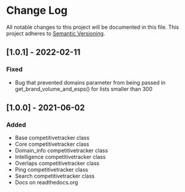 # Change Log
All notable changes to this project will be documented in this file.
This project adheres to [Semantic Versioning](http://semver.org/).

## [1.0.1] - 2022-02-11
### Fixed
- Bug that prevented domains parameter from being passed in get_brand_volume_and_esps() for lists smaller than 300 

## [1.0.0] - 2021-06-02
### Added
- Base competitivetracker class
- Core competitivetracker class
- Domain_info competitivetracker class
- Intelligence competitivetracker class
- Overlaps competitivetracker class
- Ping competitivetracker class
- Search competitivetracker class
- Docs on readthedocs.org
